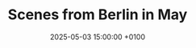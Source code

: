 ---
title: Scenes from Berlin in May
date: 2025-05-03 15:00:00 +0100
draft: false
tags: [Berlin, Germany, duck, mandarin duck, birds, 2025]
---